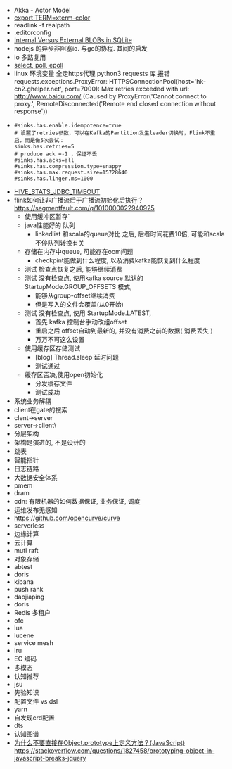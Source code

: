 - Akka - Actor Model	
- [export TERM=xterm-color](https://stackoverflow.com/questions/56457685/how-to-fix-the-sbt-crash-java-lang-numberformatexception-for-input-string-0x)
- readlink -f realpath
- .editorconfig
- [Internal Versus External BLOBs in SQLite](https://www.sqlite.org/intern-v-extern-blob.html)
- nodejs 的异步非阻塞io. 与go的协程. 其间的启发
- io 多路复用
- [select, poll, epoll](https://segmentfault.com/a/1190000003063859)
- linux 环境变量 全走https代理
  python3 requests 库 报错
  requests.exceptions.ProxyError: HTTPSConnectionPool(host='hk-cn2.ghelper.net', port=7000): Max retries exceeded with url: http://www.baidu.com/ (Caused by ProxyError('Cannot connect to proxy.', RemoteDisconnected('Remote end closed connection without response'))
- 
    ```
    #sinks.has.enable.idempotence=true
    # 设置了retries参数，可以在Kafka的Partition发生leader切换时，Flink不重启，而是做5次尝试：
    sinks.has.retries=5
    # produce ack =-1 ，保证不丢
    #sinks.has.acks=all
    #sinks.has.compression.type=snappy
    #sinks.has.max.request.size=15728640
    #sinks.has.linger.ms=1000
    ```
- [HIVE_STATS_JDBC_TIMEOUT](https://www.cnblogs.com/fbiswt/p/11798514.html)
- flink如何让非广播流后于广播流初始化后执行？
  	https://segmentfault.com/q/1010000022940925
  - 使用缓冲区暂存`
  - java性能好的 队列
  	- linkedlist 和scala的queue对比 之后, 后者时间花费10倍, 可能和scala不停队列转换有关
  - 存储在内存中queue, 可能存在oom问题
  	- checkpint能做到什么程度, 以及消费kafka能恢复到什么程度
  - 测试 检查点恢复之后, 能够继续消费
  - 测试 没有检查点, 使用kafka source 默认的StartupMode.GROUP_OFFSETS 模式, 
  	- 能够从group-offset继续消费
  	- 但是写入的文件会覆盖(从0开始)
  - 测试 没有检查点, 使用 StartupMode.LATEST, 
  	- 首先 kafka 控制台手动改组offset
  	- 重启之后 offset自动到最新的, 并没有消费之前的数据( 消费丢失 )
  	- 万万不可这么设置
  - 使用缓存区存储测试
  	- [blog] Thread.sleep 延时问题
  	- 测试通过
  - 缓存区否决,使用open初始化
  	- 分发缓存文件
  	- 测试成功
- 系统业务解耦
- client在gate的搜索
- clent->server
- server->client\
- 分层架构
- 架构是演进的, 不是设计的
- 跳表
- 智能指针
- 日志链路
- 大数据安全体系
- pmem
- dram
- cdn: 有限机器的如何数据保证, 业务保证, 调度
- 运维发布无感知
- https://github.com/opencurve/curve
- serverless
- 边缘计算
- 云计算
- muti raft
- 对象存储
- abtest
- doris
- kibana
- push rank
- daojiaping
- doris
- Redis 多租户
- ofc
- lua
- lucene
- service mesh
- lru
- EC 编码
- 多模态
- 认知推荐
- jsu
- 先验知识
- 配置文件 vs dsl
- yarn
- 自发现crd配置
- dts
- 认知图谱
- [为什么不要直接在Object.prototype上定义方法？(JavaScript)](https://www.zhihu.com/question/26924011)
  https://stackoverflow.com/questions/1827458/prototyping-object-in-javascript-breaks-jquery
    
    
    
    
    